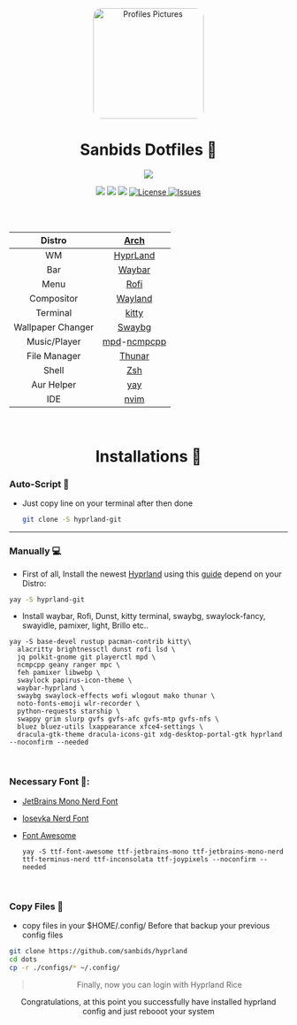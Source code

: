 <div align="center">
<img alt="Profiles Pictures" src="https://raw.githubusercontent.com/sanbids/hyprland/main/screenshot/face.jpg" width="200" height="200" style="border-radius: 15px;"/>
</div>

<div align="center">
  <h1>Sanbids Dotfiles 📁</h1>
      <img src="https://readme-typing-svg.demolab.com?font=Iosevka+Nerd+Font&weight=900&pause=1000&color=6791C9&background=0C0E0F00&center=true&vCenter=true&width=435&lines=Love+Yourself"
</div>

![](https://img.shields.io/github/last-commit/sanbids/hyprland?&style=for-the-badge&color=8D748C&logoColor=D9E0EE&labelColor=252733)
![](https://img.shields.io/github/stars/sanbids/hyprland?style=for-the-badge&logo=starship&color=AB6C6A&logoColor=D9E0EE&labelColor=252733)
[![](https://img.shields.io/github/repo-size/sanbids/hyprland?color=%23DDB&label=SIZE&logo=codesandbox&style=for-the-badge&logoColor=D9E0EE&labelColor=252733)](https://github.com/1amSimp1e/dots)
<a href="https://github.com/sanbids/hyprland/blob/main/LICENSE">
<img alt="License" src="https://img.shields.io/github/license/sanbids/hyprland?style=for-the-badge&logo=starship&color=A1C999&logoColor=D9E0EE&labelColor=252733" />
</a>
<a href="https://github.com/sanbids/hyprland/issues">
<img alt="Issues" src="https://img.shields.io/github/issues/sanbids/hyprland?style=for-the-badge&logo=bilibili&color=5E81AC&logoColor=D9E0EE&labelColor=252733" />
</a>


<br>
<br>
<div align="center" >
  
|Distro|[Arch](https://archlinux.org/)|
|:----:|:----:|
| WM|[HyprLand](https://github.com/hyprwm/Hyprland)|
|Bar|[Waybar](https://github.com/Alexays/Waybar)|
|Menu|[Rofi](https://github.com/davatorium/rofi)|
|Compositor|[Wayland](https://wayland.freedesktop.org/)|
|Terminal|[kitty](https://github.com/kovidgoyal/kitty)|
|Wallpaper Changer|[Swaybg](https://github.com/swaywm/swaybg)|
|Music/Player|[mpd](https://archlinux.org/packages/extra/x86_64/mpd/)-[ncmpcpp](https://archlinux.org/packages/community/x86_64/ncmpcpp/)|
|File Manager|[Thunar](https://archlinux.org/packages/extra/x86_64/thunar/)|
|Shell|[Zsh](https://archlinux.org/packages/extra/x86_64/zsh/)|
|Aur Helper|[yay](https://github.com/Jguer/yay)|
|IDE |[nvim](https://github.com/neovim/neovim)|


</div>

<br>
  
<div align="center">
    <h1>Installations 💫</h1>
</div>

<div>
  <h3 align="left">Auto-Script 󰑷 </h3>
</div>

<div align="left">
  
- Just copy line on your terminal after then done 

  ```zsh
  git clone -S hyprland-git
  ```
</div>


  ---------------------


  
<div>
  <h3 align="left">Manually 💻</h3>
</div>

<div align="left">
  
  - First of all, Install the newest [Hyprland](https://hyprland.org/) using this [guide](https://wiki.hyprland.org/Getting-Started/Installation/) depend on your Distro:

  ```zsh
  yay -S hyprland-git
  ```
  
  
- Install waybar, Rofi, Dunst, kitty terminal, swaybg, swaylock-fancy, swayidle, pamixer, light, Brillo etc..

```
yay -S base-devel rustup pacman-contrib kitty\
  alacritty brightnessctl dunst rofi lsd \
  jq polkit-gnome git playerctl mpd \
  ncmpcpp geany ranger mpc \
  feh pamixer libwebp \
  swaylock papirus-icon-theme \
  waybar-hyprland \
  swaybg swaylock-effects wofi wlogout mako thunar \
  noto-fonts-emoji wlr-recorder \
  python-requests starship \
  swappy grim slurp gvfs gvfs-afc gvfs-mtp gvfs-nfs \
  bluez bluez-utils lxappearance xfce4-settings \
  dracula-gtk-theme dracula-icons-git xdg-desktop-portal-gtk hyprland --noconfirm --needed
```
</div>

<br>
<div align="left">
  
### Necessary Font 🔑:

- [JetBrains Mono Nerd Font](https://github.com/ryanoasis/nerd-fonts/releases/download/v2.2.2/JetBrainsMono.zip)

- [Iosevka Nerd Font](https://github.com/ryanoasis/nerd-fonts/releases/download/v2.3.3/Iosevka.zip)

- [Font Awesome](https://archlinux.org/packages/community/any/ttf-font-awesome/)
  ```
  yay -S ttf-font-awesome ttf-jetbrains-mono ttf-jetbrains-mono-nerd ttf-terminus-nerd ttf-inconsolata ttf-joypixels --noconfirm --needed
  ```
  </div>


<br>
<div align="left">
  
### Copy Files 💾

  - copy files in your $HOME/.config/ Before that backup your previous config files
```bash
git clone https://github.com/sanbids/hyprland
cd dots
cp -r ./configs/* ~/.config/
```

</div>


> Finally, now you can login with Hyprland Rice

Congratulations, at this point you successfully have installed hyprland config and just rebooot your system
